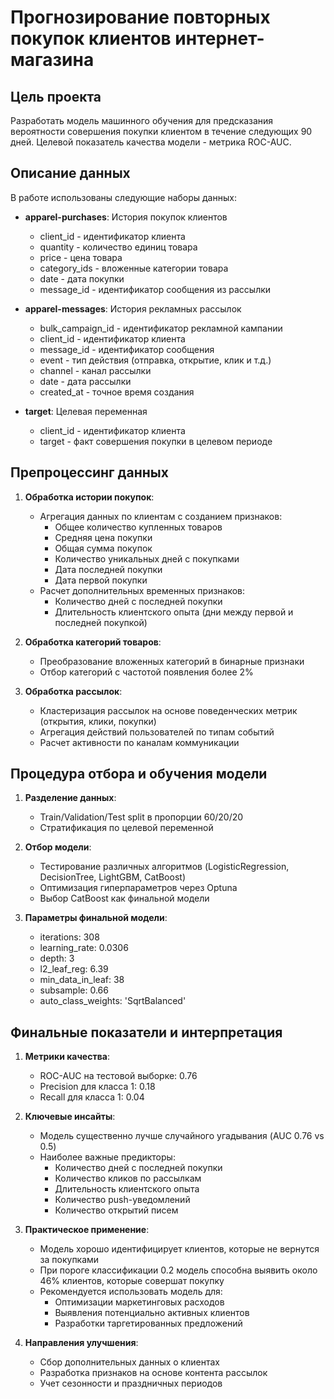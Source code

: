 # Прогнозирование повторных покупок клиентов интернет-магазина

## Цель проекта

Разработать модель машинного обучения для предсказания вероятности совершения покупки клиентом в течение следующих 90 дней. Целевой показатель качества модели - метрика ROC-AUC.

## Описание данных

В работе использованы следующие наборы данных:

- **apparel-purchases**: История покупок клиентов
  - client_id - идентификатор клиента
  - quantity - количество единиц товара
  - price - цена товара
  - category_ids - вложенные категории товара
  - date - дата покупки
  - message_id - идентификатор сообщения из рассылки

- **apparel-messages**: История рекламных рассылок
  - bulk_campaign_id - идентификатор рекламной кампании
  - client_id - идентификатор клиента
  - message_id - идентификатор сообщения
  - event - тип действия (отправка, открытие, клик и т.д.)
  - channel - канал рассылки
  - date - дата рассылки
  - created_at - точное время создания

- **target**: Целевая переменная
  - client_id - идентификатор клиента
  - target - факт совершения покупки в целевом периоде

## Препроцессинг данных

1. **Обработка истории покупок**:
   - Агрегация данных по клиентам с созданием признаков:
     - Общее количество купленных товаров
     - Средняя цена покупки
     - Общая сумма покупок
     - Количество уникальных дней с покупками
     - Дата последней покупки
     - Дата первой покупки
   - Расчет дополнительных временных признаков:
     - Количество дней с последней покупки
     - Длительность клиентского опыта (дни между первой и последней покупкой)

2. **Обработка категорий товаров**:
   - Преобразование вложенных категорий в бинарные признаки
   - Отбор категорий с частотой появления более 2%

3. **Обработка рассылок**:
   - Кластеризация рассылок на основе поведенческих метрик (открытия, клики, покупки)
   - Агрегация действий пользователей по типам событий
   - Расчет активности по каналам коммуникации

## Процедура отбора и обучения модели

1. **Разделение данных**:
   - Train/Validation/Test split в пропорции 60/20/20
   - Стратификация по целевой переменной

2. **Отбор модели**:
   - Тестирование различных алгоритмов (LogisticRegression, DecisionTree, LightGBM, CatBoost)
   - Оптимизация гиперпараметров через Optuna
   - Выбор CatBoost как финальной модели

3. **Параметры финальной модели**:
   - iterations: 308
   - learning_rate: 0.0306
   - depth: 3
   - l2_leaf_reg: 6.39
   - min_data_in_leaf: 38
   - subsample: 0.66
   - auto_class_weights: 'SqrtBalanced'

## Финальные показатели и интерпретация

1. **Метрики качества**:
   - ROC-AUC на тестовой выборке: 0.76
   - Precision для класса 1: 0.18
   - Recall для класса 1: 0.04

2. **Ключевые инсайты**:
   - Модель существенно лучше случайного угадывания (AUC 0.76 vs 0.5)
   - Наиболее важные предикторы:
     - Количество дней с последней покупки
     - Количество кликов по рассылкам
     - Длительность клиентского опыта
     - Количество push-уведомлений
     - Количество открытий писем

3. **Практическое применение**:
   - Модель хорошо идентифицирует клиентов, которые не вернутся за покупками
   - При пороге классификации 0.2 модель способна выявить около 46% клиентов, которые совершат покупку
   - Рекомендуется использовать модель для:
     - Оптимизации маркетинговых расходов
     - Выявления потенциально активных клиентов
     - Разработки таргетированных предложений

4. **Направления улучшения**:
   - Сбор дополнительных данных о клиентах
   - Разработка признаков на основе контента рассылок
   - Учет сезонности и праздничных периодов
